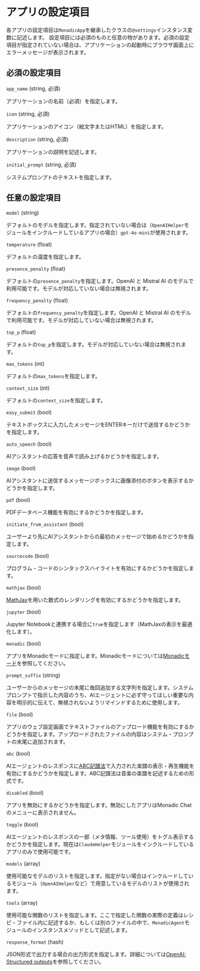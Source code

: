 # アプリの設定項目

各アプリの設定項目は`MonadicApp`を継承したクラスの`@settings`インスタンス変数に記述します。
設定項目には必須のものと任意の物があります。必須の設定項目が指定されていない場合は、アプリケーションの起動時にブラウザ画面上にエラーメッセージが表示されます。

## 必須の設定項目

`app_name` (string, 必須)

アプリケーションの名前（必須）を指定します。

`icon` (string, 必須)

アプリケーションのアイコン（絵文字またはHTML）を指定します。

`description` (string, 必須)

アプリケーションの説明を記述します。

`initial_prompt` (string, 必須)

システムプロンプトのテキストを指定します。

## 任意の設定項目

`model` (string)

デフォルトのモデルを指定します。指定されていない場合は（`OpenAIHelper`モジュールをインクルードしているアプリの場合）`gpt-4o-mini`が使用されます。

`temperature` (float)

デフォルトの温度を指定します。

`presence_penalty` (float)

デフォルトの`presence_penalty`を指定します。OpenAI と Mistral AI のモデルで利用可能です。モデルが対応していない場合は無視されます。

`frequency_penalty` (float)

デフォルトの`frequency_penalty`を指定します。OpenAI と Mistral AI のモデルで利用可能です。モデルが対応していない場合は無視されます。

`top_p` (float)

デフォルトの`top_p`を指定します。モデルが対応していない場合は無視されます。

`max_tokens` (int)

デフォルトの`max_tokens`を指定します。

`context_size` (int)

デフォルトの`context_size`を指定します。

`easy_submit` (bool)

テキストボックスに入力したメッセージをENTERキーだけで送信するかどうかを指定します。

`auto_speech` (bool)

AIアシスタントの応答を音声で読み上げるかどうかを指定します。

`image` (bool)

AIアシスタントに送信するメッセージボックスに画像添付のボタンを表示するかどうかを指定します。

`pdf` (bool)

PDFデータベース機能を有効にするかどうかを指定します。

`initiate_from_assistant` (bool)

ユーザーより先にAIアシスタントからの最初のメッセージで始めるかどうかを指定します。

`sourcecode` (bool)

プログラム・コードのシンタックスハイライトを有効にするかどうかを指定します。

`mathjax` (bool)

[MathJax](https://www.mathjax.org/)を用いた数式のレンダリングを有効にするかどうかを指定します。

`jupyter` (bool)

Jupyter Notebookと連携する場合に`true`を指定します（MathJaxの表示を最適化します）。

`monadic` (bool)

アプリをMonadicモードに指定します。Monadicモードについては[Monadicモード](/ja/monadic-mode)を参照してください。

`prompt_suffix` (string)

ユーザーからのメッセージの末尾に毎回追加する文字列を指定します。システムプロンプトで指示した内容のうち、AIエージェントに必ず守ってほしい重要な内容を明示的に伝えて、無視されないようリマインドするために使用します。

`file` (bool)

アプリのウェブ設定画面でテキストファイルのアップロード機能を有効にするかどうかを指定します。アップロードされたファイルの内容はシステム・プロンプトの末尾に追加されます。

`abc` (bool)

AIエージェントのレスポンスに[ABC記譜法](https://abcnotation.com/)で入力された楽譜の表示・再生機能を有効にするかどうかを指定します。ABC記譜法は音楽の楽譜を記述するための形式です。

`disabled` (bool)

アプリを無効にするかどうかを指定します。無効にしたアプリはMonadic Chatのメニューに表示されません。

`toggle` (bool)

AIエージェントのレスポンスの一部（メタ情報、ツール使用）をトグル表示するかどうかを指定します。現在は`ClaudeHelper`モジュールをインクルードしているアプリのみで使用可能です。

`models` (array)

使用可能なモデルのリストを指定します。指定がない場合はインクルードしているモジュール（`OpenAIHelper`など）で用意しているモデルのリストが使用されます。

`tools` (array)

使用可能な関数のリストを指定します。ここで指定した関数の実際の定義はレシピ・ファイル内に記述するか、もしくは別のファイルの中で、`MonadicAgent`モジュールのインスタンスメソッドとして記述します。

`response_format` (hash)

JSON形式で出力する場合の出力形式を指定します。詳細については[OpenAI: Structured outputs](https://platform.openai.com/docs/guides/structured-outputs)を参照してください。

